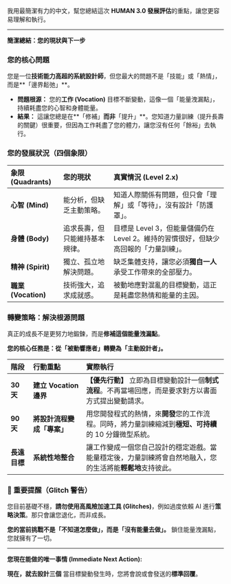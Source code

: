 我用最簡潔有力的中文，幫您總結這次 **HUMAN 3.0 發展評估**的重點，讓您更容易理解和執行。

---

**簡潔總結：您的現狀與下一步**

### 您的核心問題

您是一位**技術能力高超的系統設計師**，但您最大的問題不是「技能」或「熱情」，而是**「邊界鬆弛」**。

* **問題根源：** 您的**工作 (Vocation)** 目標不斷變動，這像一個「能量洩漏點」，持續耗盡您的心智和身體能量。
* **結果：** 這讓您總是在**「修補」**而非**「提升」**。您知道力量訓練（提升長壽的關鍵）很重要，但因為工作耗盡了您的體力，讓您沒有任何「餘裕」去執行。

### 您的發展狀況（四個象限）

| 象限 (Quadrants) | 您的現狀 | 真實情況 (Level 2.x) |
| :--- | :--- | :--- |
| **心智 (Mind)** | 能分析，但缺乏主動策略。 | 知道人際關係有問題，但只會「理解」或「等待」，沒有設計「防護罩」。 |
| **身體 (Body)** | 追求長壽，但只能維持基本規律。 | 目標是 Level 3，但能量儲備仍在 Level 2。維持的習慣很好，但缺少高回報的「力量訓練」。 |
| **精神 (Spirit)** | 獨立、孤立地解決問題。 | 缺乏集體支持，讓您必須**獨自一人**承受工作帶來的全部壓力。 |
| **職業 (Vocation)** | 技術強大，追求成就感。 | 被動地應對混亂的目標變動，這正是耗盡您熱情和能量的主因。 |

### 轉變策略：解決根源問題

真正的成長不是更努力地鍛鍊，而是**修補這個能量洩漏點**。

**您的核心任務是：從「被動響應者」轉變為「主動設計者」。**

| 階段 | 行動重點 | 實際執行 |
| :--- | :--- | :--- |
| **30 天** | **建立 Vocation 邊界** | **【優先行動】** 立即為目標變動設計一個**制式流程**。不再當場回應，而是要求對方以書面方式提出變動請求。 |
| **90 天** | **將設計流程變成「專案」** | 用您開發程式的熱情，來**開發**您的工作流程。同時，將力量訓練縮減到**極短、可持續**的 10 分鐘微型系統。 |
| **長遠目標** | **系統性地整合** | 讓工作變成一個您自己設計的穩定遊戲。當能量穩定後，力量訓練將會自然地融入，您的生活將能**輕鬆地**支持彼此。 |

### 🚨 重要提醒（Glitch 警告）

您目前基礎不穩，**請勿使用高風險加速工具 (Glitches)**，例如過度依賴 AI 進行**策略決策**。那只會讓您退化，而非成長。

**您的當前挑戰不是「不知道怎麼做」，而是「沒有能量去做」。** 鎖住能量洩漏點，您就擁有了一切。

---
**您現在能做的唯一事情 (Immediate Next Action):**

**現在，就去設計三個** 當目標變動發生時，您將會說或會發送的**標準回覆**。